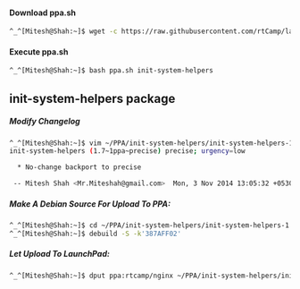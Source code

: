 #### Download ppa.sh

```bash
^_^[Mitesh@Shah:~]$ wget -c https://raw.githubusercontent.com/rtCamp/launchpad/master/ppa.sh
```

#### Execute ppa.sh

```bash
^_^[Mitesh@Shah:~]$ bash ppa.sh init-system-helpers
```

## init-system-helpers package
##### Modify Changelog

```bash
^_^[Mitesh@Shah:~]$ vim ~/PPA/init-system-helpers/init-system-helpers-1.7/debian/changelog
init-system-helpers (1.7~1ppa~precise) precise; urgency=low

  * No-change backport to precise

 -- Mitesh Shah <Mr.Miteshah@gmail.com>  Mon, 3 Nov 2014 13:05:32 +0530

```

##### Make A Debian Source For Upload To PPA:
```bash
^_^[Mitesh@Shah:~]$ cd ~/PPA/init-system-helpers/init-system-helpers-1.7
^_^[Mitesh@Shah:~]$ debuild -S -k'387AFF02'
```

##### Let Upload To LaunchPad:

```bash
^_^[Mitesh@Shah:~]$ dput ppa:rtcamp/nginx ~/PPA/init-system-helpers/init-system-helpers_1.7~1ppa~precise_source.changes
```
